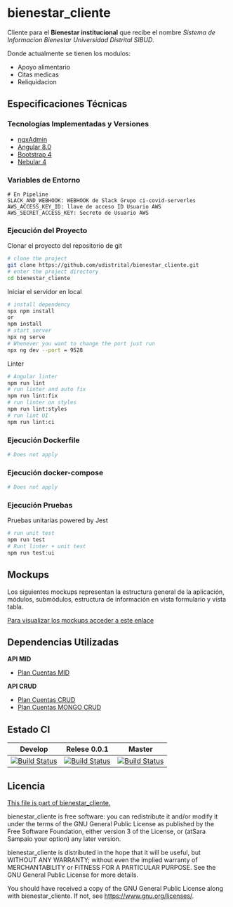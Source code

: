 # bienestar_cliente
Cliente para el **Bienestar institucional** que recibe el nombre *Sistema de Informacion Bienestar Universidad Distrital SIBUD*.

 Donde actualmente se tienen los modulos:
 - Apoyo alimentario
 - Citas medicas
 - Reliquidacion
 
## Especificaciones Técnicas

### Tecnologías Implementadas y Versiones
* [ngxAdmin](https://github.com/akveo/ngx-admin)
* [Angular 8.0](https://angular.io/)
* [Bootstrap 4](https://getbootstrap.com/docs/4.5/getting-started/introduction/)
* [Nebular 4](https://akveo.github.io/nebular/4.6.0/)

### Variables de Entorno
```shell
# En Pipeline
SLACK_AND_WEBHOOK: WEBHOOK de Slack Grupo ci-covid-serverles
AWS_ACCESS_KEY_ID: llave de acceso ID Usuario AWS
AWS_SECRET_ACCESS_KEY: Secreto de Usuario AWS
```
### Ejecución del Proyecto

Clonar el proyecto del repositorio de git
```bash
# clone the project
git clone https://github.com/udistrital/bienestar_cliente.git
# enter the project directory
cd bienestar_cliente
```
Iniciar el servidor en local
```bash
# install dependency
npx npm install
or
npm install
# start server
npx ng serve
# Whenever you want to change the port just run
npx ng dev --port = 9528
```

Linter
```bash
# Angular linter
npm run lint
# run linter and auto fix
npm run lint:fix
# run linter on styles
npm run lint:styles
# run lint UI
npm run lint:ci
```

### Ejecución Dockerfile
```bash
# Does not apply
```
### Ejecución docker-compose
```bash
# Does not apply
```
### Ejecución Pruebas

Pruebas unitarias powered by Jest
```bash
# run unit test
npm run test
# Runt linter + unit test
npm run test:ui
```

## Mockups
Los siguientes mockups representan la estructura general de la aplicación, módulos, submódulos, estructura de información en vista formulario y vista tabla.

[Para visualizar los mockups acceder a este enlace](https://bit.ly/2Y0CGoC)

## Dependencias Utilizadas

**API MID**
- [Plan Cuentas MID](https://github.com/udistrital/plan_cuentas_mid/)

**API CRUD**
- [Plan Cuentas CRUD](https://github.com/udistrital/plan_cuentas_crud)
- [Plan Cuentas MONGO CRUD](https://github.com/udistrital/plan_cuentas_mongo_crud)


## Estado CI

| Develop | Relese 0.0.1 | Master |
| -- | -- | -- |
| [![Build Status](https://hubci.portaloas.udistrital.edu.co/api/badges/udistrital/bienestar_cliente/status.svg?ref=refs/heads/develop)](https://hubci.portaloas.udistrital.edu.co/udistrital/bienestar_cliente) | [![Build Status](https://hubci.portaloas.udistrital.edu.co/api/badges/udistrital/bienestar_cliente/status.svg?ref=refs/heads/release/0.0.1)](https://hubci.portaloas.udistrital.edu.co/udistrital/bienestar_cliente) | [![Build Status](https://hubci.portaloas.udistrital.edu.co/api/badges/udistrital/bienestar_cliente/status.svg?ref=refs/heads/master)](https://hubci.portaloas.udistrital.edu.co/udistrital/bienestar_cliente) |

## Licencia

[This file is part of bienestar_cliente.](LICENSE)

bienestar_cliente is free software: you can redistribute it and/or modify it under the terms of the GNU General Public License as published by the Free Software Foundation, either version 3 of the License, or (atSara Sampaio your option) any later version.

bienestar_cliente is distributed in the hope that it will be useful, but WITHOUT ANY WARRANTY; without even the implied warranty of MERCHANTABILITY or FITNESS FOR A PARTICULAR PURPOSE. See the GNU General Public License for more details.

You should have received a copy of the GNU General Public License along with bienestar_cliente. If not, see https://www.gnu.org/licenses/.
